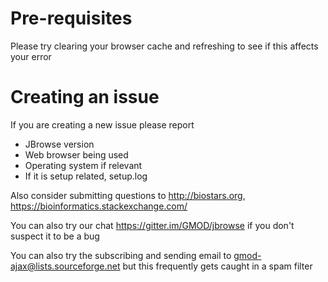 # Pre-requisites

Please try clearing your browser cache and refreshing to see if this affects
your error

# Creating an issue

If you are creating a new issue please report

- JBrowse version
- Web browser being used
- Operating system if relevant
- If it is setup related, setup.log

Also consider submitting questions to http://biostars.org,
https://bioinformatics.stackexchange.com/

You can also try our chat https://gitter.im/GMOD/jbrowse if you don't suspect it
to be a bug

You can also try the subscribing and sending email to
gmod-ajax@lists.sourceforge.net but this frequently gets caught in a spam filter
